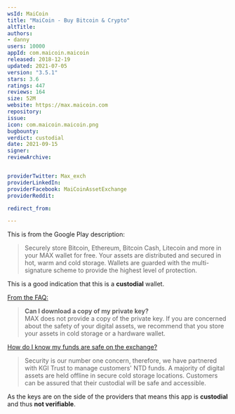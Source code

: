 ```yaml
---
wsId: MaiCoin
title: "MaiCoin - Buy Bitcoin & Crypto"
altTitle: 
authors:
- danny
users: 10000
appId: com.maicoin.maicoin
released: 2018-12-19
updated: 2021-07-05
version: "3.5.1"
stars: 3.6
ratings: 447
reviews: 164
size: 52M
website: https://max.maicoin.com
repository: 
issue: 
icon: com.maicoin.maicoin.png
bugbounty: 
verdict: custodial
date: 2021-09-15
signer: 
reviewArchive:


providerTwitter: Max_exch
providerLinkedIn: 
providerFacebook: MaiCoinAssetExchange
providerReddit: 

redirect_from:

---
```



This is from the Google Play description:

> Securely store Bitcoin, Ethereum, Bitcoin Cash, Litecoin and more in your MAX wallet for free. Your assets are distributed and secured in hot, warm and cold storage. Wallets are guarded with the multi-signature scheme to provide the highest level of protection.

This is a good indication that this is a **custodial** wallet.

[From the FAQ:](https://support.maicoin.com/en/support/solutions/articles/32000021141-can-i-download-a-copy-of-my-private-key-)
> **Can I download a copy of my private key?**<br>
> MAX does not provide a copy of the private key.  If you are concerned about the safety of your digital assets, we recommend that you store your assets in cold storage or a hardware wallet.

[How do I know my funds are safe on the exchange?](https://support.maicoin.com/en/support/solutions/articles/32000017302-how-do-i-know-my-funds-are-safe-on-the-exchange-)

> Security is our number one concern, therefore, we have partnered with KGI Trust to manage customers' NTD funds.  A majority of digital assets are held offline in secure cold storage locations.  Customers can be assured that their custodial will be safe and accessible.

As the keys are on the side of the providers that means this app is **custodial** and thus **not verifiable**.